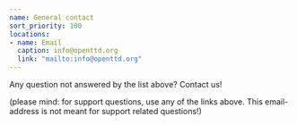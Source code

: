 ```yaml
---
name: General contact
sort_priority: 100
locations:
- name: Email
  caption: info@openttd.org
  link: "mailto:info@openttd.org"
---
```


Any question not answered by the list above? Contact us!

(please mind: for support questions, use any of the links above. This email-address is not meant for support related questions!)
